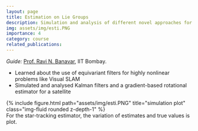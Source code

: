 ```yaml
---
layout: page
title: Estimation on Lie Groups
description: Simulation and analysis of different novel approaches for problems of pose and other estimation problems.
img: assets/img/esti.PNG
importance: 4
category: course
related_publications: 
---
```

<i>Guide:</i> [Prof. Ravi N. Banavar](https://sites.google.com/view/ravibanavar/home), IIT Bombay.
- Learned about the use of equivariant filters for highly nonlinear problems like Visual SLAM
- Simulated and analysed Kalman filters and a gradient-based rotational estimator for a satellite
<div class="row">
    <div class="col-sm mt-3 mt-md-0">
        {% include figure.html path="assets/img/esti.PNG" title="simulation plot" class="img-fluid rounded z-depth-1" %}
    </div>
</div>
<div class="caption">
    For the star-tracking estimator, the variation of estimates and true values is plot.
</div>